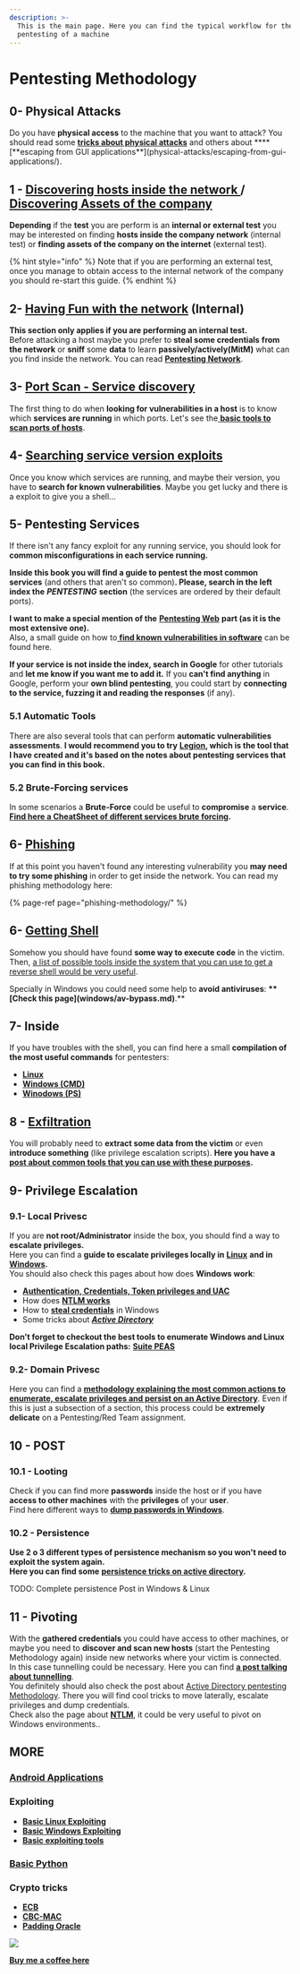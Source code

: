 ```yaml
---
description: >-
  This is the main page. Here you can find the typical workflow for the
  pentesting of a machine
---
```


# Pentesting Methodology

## 0- Physical Attacks

Do you have **physical access** to the machine that you want to attack? You should read some [**tricks about physical attacks**](physical-attacks/physical-attacks.md) and others about **\*\*\[**escaping from GUI applications\*\*\]\(physical-attacks/escaping-from-gui-applications/\).

## 1 - [Discovering hosts inside the network ](pentesting/pentesting-network/#discovering-hosts)/ [Discovering Assets of the company](external-recon-methodology/)

**Depending** if the **test** you are perform is an **internal or external test** you may be interested on finding **hosts inside the company network** \(internal test\) or **finding assets of the company on the internet** \(external test\).

{% hint style="info" %}
Note that if you are performing an external test, once you manage to obtain access to the internal network of the company you should re-start this guide.
{% endhint %}

## **2-** [**Having Fun with the network**](pentesting/pentesting-network/) **\(Internal\)**

**This section only applies if you are performing an internal test.**  
Before attacking a host maybe you prefer to **steal some credentials** **from the network** or **sniff** some **data** to learn **passively/actively\(MitM\)** what can you find inside the network. You can read [**Pentesting Network**](pentesting/pentesting-network/#sniffing).

## 3- [Port Scan - Service discovery](pentesting/pentesting-network/#scanning-hosts)

The first thing to do when **looking for vulnerabilities in a host** is to know which **services are running** in which ports. Let's see the[ **basic tools to scan ports of hosts**](pentesting/pentesting-network/#scanning-hosts).

## **4-** [Searching service version exploits](search-exploits.md)

Once you know which services are running, and maybe their version, you have to **search for known vulnerabilities**. Maybe you get lucky and there is a exploit to give you a shell...

## **5-** Pentesting Services

If there isn't any fancy exploit for any running service, you should look for **common misconfigurations in each service running.**

**Inside this book you will find a guide to pentest the most common services** \(and others that aren't so common\)**. Please, search in the left index the** _**PENTESTING**_ **section** \(the services are ordered by their default ports\).

**I want to make a special mention of the** [**Pentesting Web**](pentesting/pentesting-web/) **part \(as it is the most extensive one\).**  
Also, a small guide on how to[ **find known vulnerabilities in software**](search-exploits.md) can be found here.

**If your service is not inside the index, search in Google** for other tutorials and **let me know if you want me to add it.** If you **can't find anything** in Google, perform your **own blind pentesting**, you could start by **connecting to the service, fuzzing it and reading the responses** \(if any\).

### 5.1 Automatic Tools

There are also several tools that can perform **automatic vulnerabilities assessments**. **I would recommend you to try** [**Legion**](https://github.com/carlospolop/legion)**, which is the tool that I have created and it's based on the notes about pentesting services that you can find in this book.**

### **5.2 Brute-Forcing services**

In some scenarios a **Brute-Force** could be useful to **compromise** a **service**. [**Find here a CheatSheet of different services brute forcing**](brute-force.md)**.**

## 6- [Phishing](phishing-methodology/)

If at this point you haven't found any interesting vulnerability you **may need to try some phishing** in order to get inside the network. You can read my phishing methodology here:

{% page-ref page="phishing-methodology/" %}

## **6-** [**Getting Shell**](shells/shells/)

Somehow you should have found **some way to execute code** in the victim. Then, [a list of possible tools inside the system that you can use to get a reverse shell would be very useful](shells/shells/).

Specially in Windows you could need some help to **avoid antiviruses**: **\*\*\[**Check this page**\]\(windows/av-bypass.md\)**.\*\*

## 7- Inside

If you have troubles with the shell, you can find here a small **compilation of the most useful commands** for pentesters:

* [**Linux**](linux-unix/useful-linux-commands/)
* [**Windows \(CMD\)**](windows/basic-cmd-for-pentesters.md)
* [**Winodows \(PS\)**](windows/basic-powershell-for-pentesters/)

## **8 -** [**Exfiltration**](exfiltration.md)

You will probably need to **extract some data from the victim** or even **introduce something** \(like privilege escalation scripts\). **Here you have a** [**post about common tools that you can use with these purposes**](exfiltration.md)**.**

## **9- Privilege Escalation**

### **9.1- Local Privesc**

If you are **not root/Administrator** inside the box, you should find a way to **escalate privileges.**  
Here you can find a **guide to escalate privileges locally in** [**Linux**](linux-unix/privilege-escalation/) **and in** [**Windows**](windows/windows-local-privilege-escalation/)**.**  
You should also check this pages about how does **Windows work**:

* [**Authentication, Credentials, Token privileges and UAC**](windows/authentication-credentials-uac-and-efs.md)
* How does [**NTLM works**](windows/ntlm/)
* How to [**steal credentials**](windows/stealing-credentials/) in Windows
* Some tricks about [_**Active Directory**_](windows/active-directory-methodology/)

**Don't forget to checkout the best tools to enumerate Windows and Linux local Privilege Escalation paths:** [**Suite PEAS**](https://github.com/carlospolop/privilege-escalation-awesome-scripts-suite)

### **9.2- Domain Privesc**

Here you can find a [**methodology explaining the most common actions to enumerate, escalate privileges and persist on an Active Directory**](windows/active-directory-methodology/). Even if this is just a subsection of a section, this process could be **extremely delicate** on a Pentesting/Red Team assignment.

## 10 - POST

### **10**.1 - Looting

Check if you can find more **passwords** inside the host or if you have **access to other machines** with the **privileges** of your **user**.  
Find here different ways to [**dump passwords in Windows**](windows/stealing-credentials/).

### 10.2 - Persistence

**Use 2 o 3 different types of persistence mechanism so you won't need to exploit the system again.  
Here you can find some** [**persistence tricks on active directory**](windows/active-directory-methodology/#persistence)**.**

TODO: Complete persistence Post in Windows & Linux

## 11 - Pivoting

With the **gathered credentials** you could have access to other machines, or maybe you need to **discover and scan new hosts** \(start the Pentesting Methodology again\) inside new networks where your victim is connected.  
In this case tunnelling could be necessary. Here you can find [**a post talking about tunnelling**](tunneling-and-port-forwarding.md).  
You definitely should also check the post about [Active Directory pentesting Methodology](windows/active-directory-methodology/). There you will find cool tricks to move laterally, escalate privileges and dump credentials.  
Check also the page about [**NTLM**](windows/ntlm/), it could be very useful to pivot on Windows environments..

## MORE

### [Android Applications](mobile-apps-pentesting/android-app-pentesting/)

### **Exploiting**

* [**Basic Linux Exploiting**](exploiting/linux-exploiting-basic-esp/)
* [**Basic Windows Exploiting**](exploiting/windows-exploiting-basic-guide-oscp-lvl.md)
* [**Basic exploiting tools**](exploiting/tools/)

### [**Basic Python**](misc/basic-python/)

### **Crypto tricks**

* [**ECB**](crypto/electronic-code-book-ecb.md)
* [**CBC-MAC**](crypto/cipher-block-chaining-cbc-mac-priv.md)
* [**Padding Oracle**](crypto/padding-oracle-priv.md)

![](.gitbook/assets/68747470733a2f2f7777772e6275796d6561636f666665652e636f6d2f6173736574732f696d672f637573746f6d5f696d616765732f6f72616e67655f696d672e706e67%20%286%29%20%284%29%20%281%29.png)

​[**Buy me a coffee here**](https://www.buymeacoffee.com/carlospolop)

